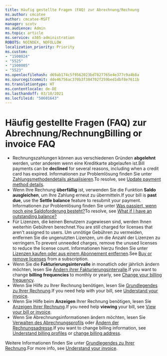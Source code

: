 ```yaml
---
title: Häufig gestellte Fragen (FAQ) zur Abrechnung/Rechnung
ms.author: cmcatee
author: cmcatee-MSFT
manager: scotv
ms.audience: Admin
ms.topic: article
ms.service: o365-administration
ROBOTS: NOINDEX, NOFOLLOW
localization_priority: Priority
ms.custom:
- "1500024"
- "5525"
- "1500005"
- "5523"
ms.openlocfilehash: d69ab174c5f9562023bd7827765e4e377c9a4b8a
ms.sourcegitcommit: dde46756ac370b3f384702f259bed1dbf8e7611b
ms.translationtype: HT
ms.contentlocale: de-DE
ms.lasthandoff: 03/10/2021
ms.locfileid: "50601643"
---
```

# <a name="billing-or-invoice-faq"></a><span data-ttu-id="76f92-102">Häufig gestellte Fragen (FAQ) zur Abrechnung/Rechnung</span><span class="sxs-lookup"><span data-stu-id="76f92-102">Billing or invoice FAQ</span></span>

- <span data-ttu-id="76f92-103">Rechnungszahlungen können aus verschiedenen Gründen **abgelehnt** werden, unter anderem wenn eine Kreditkarte abgelaufen ist.</span><span class="sxs-lookup"><span data-stu-id="76f92-103">Bill payments can be **declined** for several reasons, including when a credit card has expired.</span></span> <span data-ttu-id="76f92-104">Informationen zur Problemlösung finden Sie unter [Zahlungsmethodendetails aktualisieren](https://docs.microsoft.com/microsoft-365/commerce/billing-and-payments/manage-payment-methods#update-payment-method-details).</span><span class="sxs-lookup"><span data-stu-id="76f92-104">To resolve, see [Update payment method details](https://docs.microsoft.com/microsoft-365/commerce/billing-and-payments/manage-payment-methods#update-payment-method-details).</span></span>
- <span data-ttu-id="76f92-105">Wenn Ihre Rechnung **überfällig** ist, verwenden Sie die Funktion **Saldo ausgleichen**, um Ihre Zahlung erneut zu übermitteln.</span><span class="sxs-lookup"><span data-stu-id="76f92-105">If your bill is **past due**, use the **Settle balance** feature to resubmit your payment.</span></span> <span data-ttu-id="76f92-106">Informationen zur Problemlösung finden Sie unter [Was passiert, wenn noch eine Saldoforderung besteht?](https://docs.microsoft.com/microsoft-365/commerce/billing-and-payments/pay-for-your-subscription#what-if-i-have-an-outstanding-balance)</span><span class="sxs-lookup"><span data-stu-id="76f92-106">To resolve, see [What if I have an outstanding balance?](https://docs.microsoft.com/microsoft-365/commerce/billing-and-payments/pay-for-your-subscription#what-if-i-have-an-outstanding-balance)</span></span>
- <span data-ttu-id="76f92-107">Für Lizenzen, die keinen Benutzern zugewiesen sind, werden Ihnen weiterhin Gebühren berechnet.</span><span class="sxs-lookup"><span data-stu-id="76f92-107">You are still charged for licenses that aren't assigned to users.</span></span> <span data-ttu-id="76f92-108">Um unnötige Gebühren zu vermeiden, entfernen Sie die ungenutzten Lizenzen, um die Anzahl der Lizenzen zu verringern.</span><span class="sxs-lookup"><span data-stu-id="76f92-108">To prevent unneeded charges, remove the unused licenses to reduce the license count.</span></span> <span data-ttu-id="76f92-109">Informationen hierzu finden Sie unter [Lizenzen kaufen oder aus einem Abonnement entfernen](https://docs.microsoft.com/microsoft-365/commerce/licenses/buy-licenses).</span><span class="sxs-lookup"><span data-stu-id="76f92-109">See [Buy or remove licenses](https://docs.microsoft.com/microsoft-365/commerce/licenses/buy-licenses) from a subscription.</span></span>
- <span data-ttu-id="76f92-110">Wenn Sie die **Fakturierungsintervalle** in monatlich oder jährlich ändern möchten, lesen Sie [Ändern ihrer Fakturierungsintervalle](https://docs.microsoft.com/microsoft-365/commerce/billing-and-payments/change-payment-frequency).</span><span class="sxs-lookup"><span data-stu-id="76f92-110">If you want to change **billing frequencies** to monthly or yearly, see [Change your billing frequency](https://docs.microsoft.com/microsoft-365/commerce/billing-and-payments/change-payment-frequency).</span></span>
- <span data-ttu-id="76f92-111">Wenn Sie Hilfe zu Ihrer Rechnung benötigen, lesen Sie [Grundlegendes zu Ihrer Rechnung](https://docs.microsoft.com/microsoft-365/commerce/billing-and-payments/understand-your-invoice2).</span><span class="sxs-lookup"><span data-stu-id="76f92-111">If you need help with your bill, see [Understand your invoice](https://docs.microsoft.com/microsoft-365/commerce/billing-and-payments/understand-your-invoice2).</span></span>
- <span data-ttu-id="76f92-112">Wenn Sie Hilfe beim **Anzeigen** Ihrer Rechnung benötigen, lesen Sie [Anzeigen Ihrer Rechnung](https://docs.microsoft.com/microsoft-365/commerce/billing-and-payments/view-your-bill-or-invoice).</span><span class="sxs-lookup"><span data-stu-id="76f92-112">If you need help **viewing** your bill, see [View your bill or invoice](https://docs.microsoft.com/microsoft-365/commerce/billing-and-payments/view-your-bill-or-invoice).</span></span>
- <span data-ttu-id="76f92-113">Wenn Sie Abrechnungsinformationen ändern möchten, lesen Sie [Verwalten des Abrechnungsprofils](https://docs.microsoft.com/microsoft-365/commerce/billing-and-payments/manage-billing-profiles) oder [Ändern der Rechnungsadresse](https://docs.microsoft.com/microsoft-365/commerce/billing-and-payments/change-your-billing-addresses).</span><span class="sxs-lookup"><span data-stu-id="76f92-113">If you want to change billing information, see [Understand billing profiles](https://docs.microsoft.com/microsoft-365/commerce/billing-and-payments/manage-billing-profiles) or [change billing address](https://docs.microsoft.com/microsoft-365/commerce/billing-and-payments/change-your-billing-addresses).</span></span>

<span data-ttu-id="76f92-114">Weitere Informationen finden Sie unter [Grundlegendes zu Ihrer Rechnung](https://docs.microsoft.com/microsoft-365/commerce/billing-and-payments/understand-your-invoice2).</span><span class="sxs-lookup"><span data-stu-id="76f92-114">For more info, see [Understand your invoice](https://docs.microsoft.com/microsoft-365/commerce/billing-and-payments/understand-your-invoice2).</span></span>